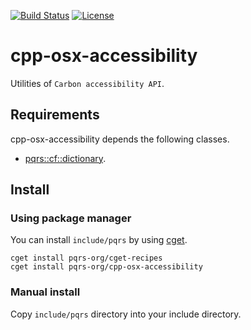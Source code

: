 [![Build Status](https://github.com/pqrs-org/cpp-osx-accessibility/workflows/CI/badge.svg)](https://github.com/pqrs-org/cpp-osx-accessibility/actions)
[![License](https://img.shields.io/badge/license-Boost%20Software%20License-blue.svg)](https://github.com/pqrs-org/cpp-osx-accessibility/blob/master/LICENSE.md)

# cpp-osx-accessibility

Utilities of `Carbon accessibility API`.

## Requirements

cpp-osx-accessibility depends the following classes.

- [pqrs::cf::dictionary](https://github.com/pqrs-org/cpp-cf-dictionary).

## Install

### Using package manager

You can install `include/pqrs` by using [cget](https://github.com/pfultz2/cget).

```shell
cget install pqrs-org/cget-recipes
cget install pqrs-org/cpp-osx-accessibility
```

### Manual install

Copy `include/pqrs` directory into your include directory.

